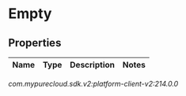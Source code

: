 # Empty


## Properties

| Name | Type | Description | Notes |
| ------------ | ------------- | ------------- | ------------- |




_com.mypurecloud.sdk.v2:platform-client-v2:214.0.0_
